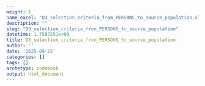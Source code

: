 ```yaml
---
weight: 1
name_excel: "D3_selection_criteria_from_PERSONS_to_source_population.xlsx"
description: ""
slug: "D3_selection_criteria_from_PERSONS_to_source_population"
datetime: 1.7587851e+09
title: D3_selection_criteria_from_PERSONS_to_source_population
author: ''
date: '2025-09-25'
categories: []
tags: []
archetype: codebook
output: html_document
---
```


<div class="tabcontent"></div>
